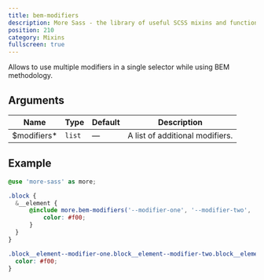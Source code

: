 ```yaml
---
title: bem-modifiers
description: More Sass - the library of useful SCSS mixins and functions.
position: 210
category: Mixins
fullscreen: true
---
```


Allows to use multiple modifiers in a single selector while using BEM methodology.

## Arguments

| Name                                          | Type   | Default | Description                     |
|-----------------------------------------------|--------|---------|---------------------------------|
| $modifiers<span class="text-red-600">*</span> | `list` | —       | A list of additional modifiers. |

## Example

<code-group>
  
  <code-block label="SCSS" active>
  
  ```scss
  @use 'more-sass' as more;
  
  .block {
  	&__element {
  		@include more.bem-modifiers('--modifier-one', '--modifier-two', '--modifier-three') {
  			color: #f00;
  		}
  	}
  }
  ```
  
  </code-block>
  
  <code-block label="Output">
  
  ```css
  .block__element--modifier-one.block__element--modifier-two.block__element--modifier-three {
  	color: #f00;
  }
  ```
  
  </code-block>
  
</code-group>

